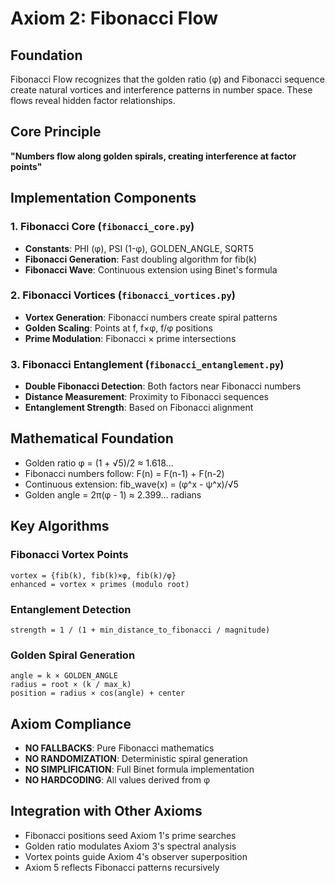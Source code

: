 # Axiom 2: Fibonacci Flow

## Foundation
Fibonacci Flow recognizes that the golden ratio (φ) and Fibonacci sequence create natural vortices and interference patterns in number space. These flows reveal hidden factor relationships.

## Core Principle
**"Numbers flow along golden spirals, creating interference at factor points"**

## Implementation Components

### 1. Fibonacci Core (`fibonacci_core.py`)
- **Constants**: PHI (φ), PSI (1-φ), GOLDEN_ANGLE, SQRT5
- **Fibonacci Generation**: Fast doubling algorithm for fib(k)
- **Fibonacci Wave**: Continuous extension using Binet's formula

### 2. Fibonacci Vortices (`fibonacci_vortices.py`)
- **Vortex Generation**: Fibonacci numbers create spiral patterns
- **Golden Scaling**: Points at f, f×φ, f/φ positions
- **Prime Modulation**: Fibonacci × prime intersections

### 3. Fibonacci Entanglement (`fibonacci_entanglement.py`)
- **Double Fibonacci Detection**: Both factors near Fibonacci numbers
- **Distance Measurement**: Proximity to Fibonacci sequences
- **Entanglement Strength**: Based on Fibonacci alignment

## Mathematical Foundation
- Golden ratio φ = (1 + √5)/2 ≈ 1.618...
- Fibonacci numbers follow: F(n) = F(n-1) + F(n-2)
- Continuous extension: fib_wave(x) = (φ^x - ψ^x)/√5
- Golden angle = 2π(φ - 1) ≈ 2.399... radians

## Key Algorithms

### Fibonacci Vortex Points
```
vortex = {fib(k), fib(k)×φ, fib(k)/φ}
enhanced = vortex × primes (modulo root)
```

### Entanglement Detection
```
strength = 1 / (1 + min_distance_to_fibonacci / magnitude)
```

### Golden Spiral Generation
```
angle = k × GOLDEN_ANGLE
radius = root × (k / max_k)
position = radius × cos(angle) + center
```

## Axiom Compliance
- **NO FALLBACKS**: Pure Fibonacci mathematics
- **NO RANDOMIZATION**: Deterministic spiral generation
- **NO SIMPLIFICATION**: Full Binet formula implementation
- **NO HARDCODING**: All values derived from φ

## Integration with Other Axioms
- Fibonacci positions seed Axiom 1's prime searches
- Golden ratio modulates Axiom 3's spectral analysis
- Vortex points guide Axiom 4's observer superposition
- Axiom 5 reflects Fibonacci patterns recursively
